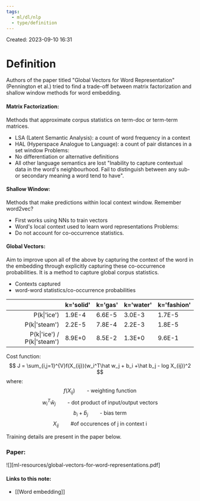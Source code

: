 ```yaml
---
tags:
  - ml/dl/nlp
  - type/definition
---
```

Created: 2023-09-10 16:31
# Definition

Authors of the paper titled "Global Vectors for Word Representation" (Pennington et al.) tried to find a trade-off between matrix factorization and shallow window methods for word embedding. 

#### Matrix Factorization:
Methods that approximate corpus statistics on term-doc or term-term matrices.
- LSA (Latent Semantic Analysis): a count of word frequency in a context
- HAL (Hyperspace Analogue to Language): a count of pair distances in a set window
Problems:
- No differentiation or alternative definitions
- All other language semantics are lost
"Inability to capture contextual data in the word's neighbourhood. Fail to distinguish between any sub- or secondary meaning a word tend to have".

#### Shallow Window:
Methods that make predictions within local context window. Remember word2vec?
- First works using NNs to train vectors
- Word's local context used to learn word representations 
Problems:
- Do not account for co-occurrence statistics. 

#### Global Vectors:
Aim to improve upon all of the above by capturing the context of the word in the embedding through explicitly capturing these co-occurrence probabilities. It is a method to capture global corpus statistics. 
- Contexts captured
- word-word statistics/co-occurrence probabilities 

| | k='solid' | k='gas' | k='water' | k='fashion' |
| ----: | ---- | ---- | ---- | ---- | 
|P(k\|'ice')|1.9E-4|6.6E-5|3.0E-3|1.7E-5|
|P(k\|'steam')|2.2E-5|7.8E-4|2.2E-3|1.8E-5|
|P(k\|'ice') / P(k\|'steam')|8.9E+0|8.5E-2|1.3E+0|9.6E-1|
 
Cost function:
$$
J = \sum_{i,j=1}^{V}f(X_{ij})(w_i^T\hat w_j + b_i +\hat b_j - log X_{ij})^2 
$$
where:
$$f(X_{ij}) \qquad \text{- weighting function}$$
$$w_i^T \hat w_j \qquad \text{- dot product of input/output vectors}$$
$$b_i + \hat b_j  \qquad \text{- bias term}$$
$$X_{ij} \qquad \text{\# of occurences of j in context i}$$

Training details are present in the paper below.
### Paper:
![][ml-resources/global-vectors-for-word-representations.pdf]

#### Links to this note:
- [[Word embedding]]
